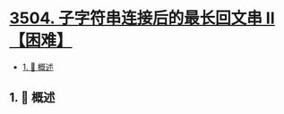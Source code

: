 # [3504. 子字符串连接后的最长回文串 II【困难】](https://github.com/Tdahuyou/TNotes.leetcode/tree/main/notes/3504.%20%E5%AD%90%E5%AD%97%E7%AC%A6%E4%B8%B2%E8%BF%9E%E6%8E%A5%E5%90%8E%E7%9A%84%E6%9C%80%E9%95%BF%E5%9B%9E%E6%96%87%E4%B8%B2%20II%E3%80%90%E5%9B%B0%E9%9A%BE%E3%80%91)

<!-- region:toc -->

- [1. 📝 概述](#1--概述)

<!-- endregion:toc -->

## 1. 📝 概述
